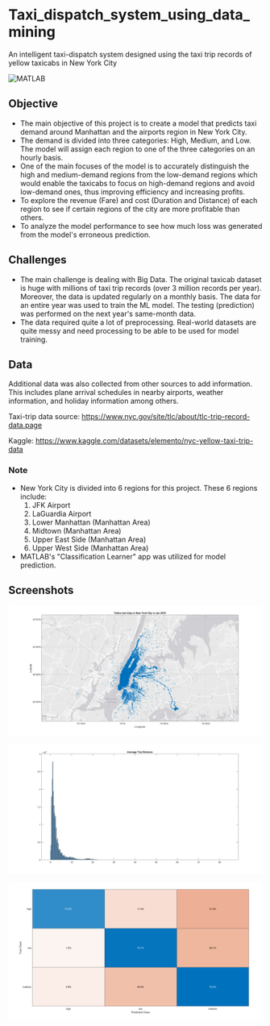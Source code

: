 # Taxi_dispatch_system_using_data_mining
An intelligent taxi-dispatch system designed using the taxi trip records of yellow taxicabs in New York City

![MATLAB](https://img.shields.io/badge/MATLAB-R2023b-orange)


## Objective

* The main objective of this project is to create a model that predicts taxi demand around Manhattan and the airports region in New York City. 
* The demand is divided into three categories: High, Medium, and Low. The model will assign each region to one of the three categories on an hourly basis.
* One of the main focuses of the model is to accurately distinguish the high and medium-demand regions from the low-demand regions which would enable the taxicabs to focus on high-demand regions and avoid low-demand ones, thus improving efficiency and increasing profits.
* To explore the revenue (Fare) and cost (Duration and Distance) of each region to see if certain regions of the city are more profitable than others.
* To analyze the model performance to see how much loss was generated from the model's erroneous prediction.

## Challenges

* The main challenge is dealing with Big Data. The original taxicab dataset is huge with millions of taxi trip records (over 3 million records per year). Moreover, the data is updated regularly on a monthly basis. The data for an entire year was used to train the ML model. The testing (prediction) was performed on the next year's same-month data.
* The data required quite a lot of preprocessing. Real-world datasets are quite messy and need processing to be able to be used for model training.
    

## Data 

Additional data was also collected from other sources to add information. This includes plane arrival schedules in nearby airports, weather information, and holiday information among others.

Taxi-trip data source: https://www.nyc.gov/site/tlc/about/tlc-trip-record-data.page

Kaggle: https://www.kaggle.com/datasets/elemento/nyc-yellow-taxi-trip-data

### Note
* New York City is divided into 6 regions for this project. These 6 regions include:  
    1. JFK Airport
    2. LaGuardia Airport
    3. Lower Manhattan (Manhattan Area)
    4. Midtown (Manhattan Area)
    5. Upper East Side (Manhattan Area)
    6. Upper West Side (Manhattan Area) 
* MATLAB's "Classification Learner" app was utilized for model prediction.

## Screenshots
![pick-up locations](https://github.com/newaz-aa/Taxi_dispatch_system_using_data_mining/blob/main/Images/geoplot.jpg)

![trip_distance](https://github.com/newaz-aa/Taxi_dispatch_system_using_data_mining/blob/main/Images/trip%20distance.jpg)

![Confusion Matrix](https://github.com/newaz-aa/Taxi_dispatch_system_using_data_mining/blob/main/Images/cost_test_raw.PNG)
